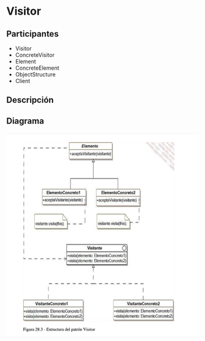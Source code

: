 # Visitor
## Participantes
* Visitor
* ConcreteVisitor
* Element
* ConcreteElement
* ObjectStructure
* Client

## Descripción

## Diagrama
![visitor](diagrama/visitor.png)